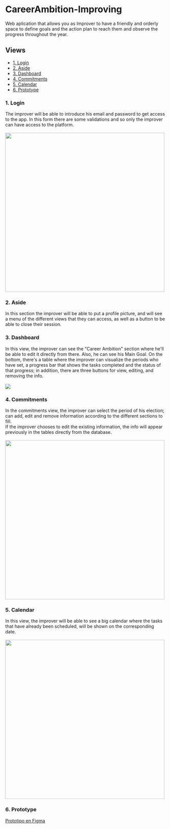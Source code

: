 # CareerAmbition-Improving
Web aplication that allows you as Improver to have a friendly and orderly space to define goals and the action plan to reach them and observe the progress throughout the year.

## Views

* [1. Login](#1-login)
* [2. Aside](#2-aside)
* [3. Dashboard](#3-dashboard)
* [4. Commitments](#4-commitments)
* [5. Calendar](#5-calendar)
* [6. Prototype](#6-prototype)


### 1. Login
The improver will be able to introduce his email and password to get access to the app. In this form there are some validations and so only the improver can have access to the platform. </br></br>
<img width="500" src="https://i.ibb.co/SQjzDT3/login.png">

### 2. Aside
In this section the improver will be able to put a profile picture, and will see a menu of the different views that they can access, as well as a button to be able to close their session. 

### 3. Dashboard
In this view, the improver can see the "Career Ambition" section where he'll be able to edit it directly from there. Also, he can see his Main Goal.
On the bottom, there's a table where the improver can visualize the periods who have set, a progress bar that shows the tasks completed and the status of that progress; in addition, there are three buttons for view, editing, and removing the info.</br></br>
<img src="https://i.ibb.co/H4rHcJh/dashboard.png">

### 4. Commitments
In the commitments view, the improver can select the period of his election; can add, edit and remove information according to the different sections to fill.   
If the improver chooses to edit the existing information, the info will appear previously in the tables directly from the database. </br></br>
<img width="500" src="https://i.ibb.co/7tWGzdf/com.png">
                                                                
### 5. Calendar
In this view, the improver will be able to see a big calendar where the tasks that have already been scheduled, will be shown on the corresponding date. </br></br>
<img width="500" src="https://i.ibb.co/j6ph6nP/calendar.png">

### 6. Prototype </br>
[Prototipo en Figma](https://www.figma.com/file/3DpWSbAB9s8q8aAtORRJGm/Codeven?node-id=176%3A2)
